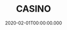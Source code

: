 ---
date: 2020-02-01T00:00:00.000
category: film
title: CASINO
role: ACTOR
company: GUILD
director: SPIELBERG
published: true
---